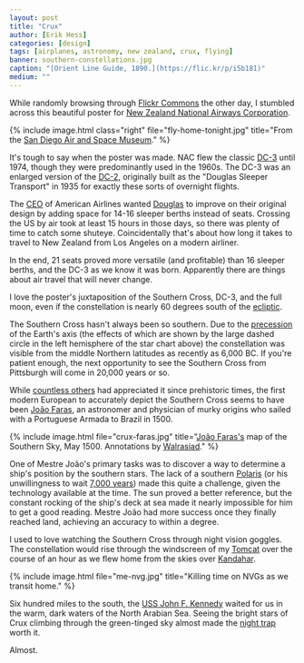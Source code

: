 ```yaml
---
layout: post
title: "Crux"
author: [Erik Hess]
categories: [design]
tags: [airplanes, astronomy, new zealand, crux, flying]
banner: southern-constellations.jpg
caption: "[Orient Line Guide, 1890.](https://flic.kr/p/i5b181)"
medium: ""
---
```


While randomly browsing through [Flickr Commons](http://flickr.com/commons) the other day, I stumbled across this beautiful poster for [New Zealand National Airways Corporation](https://en.wikipedia.org/wiki/New_Zealand_National_Airways_Corporation).

{% include image.html class="right" file="fly-home-tonight.jpg" title="From the [San Diego Air and Space Museum](https://flic.kr/p/uJmJLP)." %}

It's tough to say when the poster was made. NAC flew the classic [DC-3](https://en.wikipedia.org/wiki/Douglas_DC-3) until 1974, though they were predominantly used in the 1960s. The DC-3 was an enlarged version of the [DC-2](https://en.wikipedia.org/wiki/Douglas_DC-2), originally built as the "Douglas Sleeper Transport" in 1935 for exactly these sorts of overnight flights.

The [CEO](https://en.wikipedia.org/wiki/C._R._Smith) of American Airlines wanted [Douglas](https://en.wikipedia.org/wiki/Douglas_Aircraft_Company) to improve on their original design by adding space for 14-16 sleeper berths instead of seats. Crossing the US by air took at least 15 hours in those days, so there was plenty of time to catch some shuteye. Coincidentally that's about how long it takes to travel to New Zealand from Los Angeles on a modern airliner.

In the end, 21 seats proved more versatile (and profitable) than 16 sleeper berths, and the DC-3 as we know it was born. Apparently there are things about air travel that will never change.

I love the poster's juxtaposition of the Southern Cross, DC-3, and the full moon, even if the constellation is nearly 60 degrees south of the [ecliptic](https://en.wikipedia.org/wiki/Ecliptic).  

The Southern Cross hasn't always been so southern. Due to the [precession](https://en.wikipedia.org/wiki/Axial_precession) of the Earth's axis (the effects of which are shown by the large dashed circle in the left  hemisphere of the star chart above) the constellation was visible from the middle Northern latitudes as recently as 6,000 BC. If you're patient enough, the next opportunity to see the Southern Cross from Pittsburgh will come in 20,000 years or so.

While [countless others](https://en.wikipedia.org/wiki/Crux#In_non-Western_astronomy) had appreciated it since prehistoric times, the first modern European to accurately depict the Southern Cross seems to have been [João Faras](https://en.wikipedia.org/wiki/Jo%C3%A3o_Faras), an astronomer and physician of murky origins who sailed with a Portuguese Armada to Brazil in 1500.

{% include image.html file="crux-faras.jpg" title="[João Faras's](https://en.wikipedia.org/wiki/Jo%C3%A3o_Faras) map of the Southern Sky, May 1500. Annotations by [Walrasiad](https://en.wikipedia.org/wiki/File:Southern_Celestial_Map_of_Mestre_Jo%C3%A3o_Faras_(Labelled).gif)." %}

One of Mestre João's primary tasks was to discover a way to determine a ship's position by the southern stars. The lack of a southern [Polaris](https://en.wikipedia.org/wiki/Polaris) (or his unwillingness to wait [7,000 years](https://en.wikipedia.org/wiki/Axial_precession#Changing_pole_stars)) made this quite a challenge, given the technology available at the time. The sun proved a better reference, but the constant rocking of the ship's deck at sea made it nearly impossible for him to get a good reading. Mestre João had more success once they finally reached land, achieving an accuracy to within a degree.

I used to love watching the Southern Cross through night vision goggles. The constellation would rise through the windscreen of my [Tomcat](https://en.wikipedia.org/wiki/Grumman_F-14_Tomcat) over the course of an hour as we flew home from the skies over [Kandahar](https://en.wikipedia.org/wiki/Kandahar).

{% include image.html file="me-nvg.jpg" title="Killing time on NVGs as we transit home." %}

Six hundred miles to the south, the [USS John F. Kennedy](https://en.wikipedia.org/wiki/USS_John_F._Kennedy_(CV-67)) waited for us in the warm, dark waters of the North Arabian Sea. Seeing the bright stars of Crux climbing through the green-tinged sky almost made the [night trap](http://themindfulbit.com/blog/fear-and-failure) worth it.

Almost.
